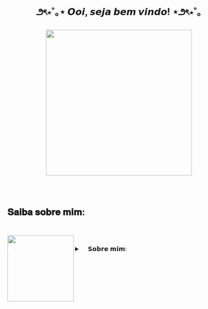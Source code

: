 <h2 align="center">౨ৎ⋆˚｡⋆  𝙊𝙤𝙞, 𝙨𝙚𝙟𝙖 𝙗𝙚𝙢 𝙫𝙞𝙣𝙙𝙤!  ⋆౨ৎ⋆˚｡</h2>

###

<div align="center">
  <img height="330" src="https://media1.giphy.com/media/v1.Y2lkPTc5MGI3NjExNGVkZjh3M2Z4cXZ4OTlwYW5vOGsybG41bWEwdWpxdnFqcHl5MDN4ZiZlcD12MV9pbnRlcm5hbF9naWZfYnlfaWQmY3Q9Zw/XkZhsYx3l8rDO/giphy.webp"  />
</div>

###

<br clear="both">

<h2 align="left">𝐒𝐚𝐢𝐛𝐚 𝐬𝐨𝐛𝐫𝐞 𝐦𝐢𝐦:</h2>

###

<br clear="both">

<img align="left" height="150" src="https://media1.giphy.com/media/v1.Y2lkPTc5MGI3NjExaDRvNnV5NzAxZzZpdWEzYmQ2NHZkcDFpMmRicnJteWpxajVheGI4bSZlcD12MV9pbnRlcm5hbF9naWZfYnlfaWQmY3Q9Zw/kdQqSfBiIkAVGCAIOD/giphy.webp"  />

###
<!-- Dropdown -->
<details>
  <summary> 
⠀   𝗦𝗼𝗯𝗿𝗲 𝗺𝗶𝗺: </summary>
  ㅤ
     — 💬 𝘌𝘶 𝘮𝘦 𝘤𝘩𝘢𝘮𝘰 𝘓𝘢𝘶𝘳𝘢, 𝘵𝘦𝘯𝘩𝘰 17 𝘢𝘯𝘰𝘴 𝘦 𝘤𝘶𝘳𝘴𝘰 𝘋𝘦𝘴𝘦𝘯𝘷𝘰𝘭𝘷𝘪𝘮𝘦𝘯𝘵𝘰 𝘥𝘦 𝘚𝘪𝘴𝘵𝘦𝘮𝘢𝘴 𝘯𝘰 𝘚𝘌𝘕𝘈𝘐 𝘗𝘢𝘶𝘭𝘰 𝘚𝘬𝘢𝘧, 𝘦𝘮 𝘚𝘊𝘚.
     — 𝘌𝘶 𝘨𝘰𝘴𝘵𝘰 𝘥𝘦 𝘢𝘳𝘵𝘦, 𝘫𝘰𝘨𝘰𝘴, 𝘭𝘪𝘵𝘦𝘳𝘢𝘵𝘶𝘳𝘢, 𝘮ú𝘴𝘪𝘤𝘢, 𝘢𝘯𝘪𝘮𝘢𝘪𝘴 𝘦 𝘤𝘪𝘯𝘦𝘮𝘢! <3
       ㅤ
     
</details>
